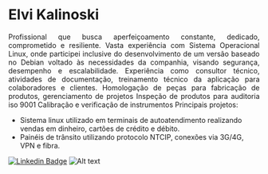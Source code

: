 # Elvi Kalinoski

<p style='text-align: justify;'>
Profissional que busca aperfeiçoamento constante, dedicado, comprometido e resiliente. Vasta experiência com Sistema Operacional Linux, onde participei inclusive do desenvolvimento de um versão baseado no Debian voltado às necessidades da companhia, visando segurança, desempenho e escalabilidade. Experiência como consultor técnico, atividades de documentação, treinamento técnico da aplicação para colaboradores e clientes. Homologação de peças para fabricação de produtos, gerenciamento de projetos Inspeção de produtos para auditoria iso 9001 Calibração e verificação de instrumentos
Principais projetos:

* Sistema linux utilizado em terminais de autoatendimento realizando vendas em dinheiro, cartões de crédito e débito.
* Painéis de trânsito utilizando protocolo NTCIP, conexões via 3G/4G, VPN e fibra.
</p>

[![Linkedin Badge](https://img.shields.io/badge/-LinkedIn-blue?style=flat-square&logo=Linkedin&logoColor=white&link=https://www.linkedin.com/in/elvikalinoski)](https://www.linkedin.com/in/elvikalinoski)
![Alt text](https://media-exp1.licdn.com/dms/image/C4D16AQEuoQf2NNNrFQ/profile-displaybackgroundimage-shrink_200_800/0/1606533322522?e=1611792000&v=beta&t=UshrA929NXIVYepUNBK3mcoUHSmxQ5Spnj8vUXxOTn8)

